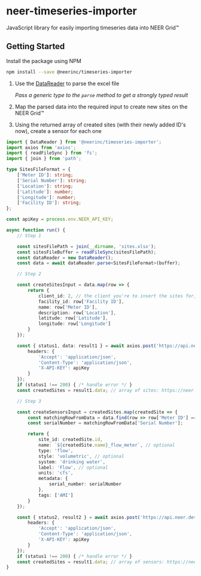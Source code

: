 # neer-timeseries-importer

JavaScript library for easily importing timeseries data into NEER Grid™

## Getting Started

Install the package using NPM
```sh
npm install --save @neerinc/timeseries-importer
```

1. Use the [DataReader](./src/utilities/DataReader) to parse the excel file
   
   _Pass a generic type to the `parse` method to get a strongly typed result_

2. Map the parsed data into the required input to create new sites on the NEER Grid™
3. Using the returned array of created sites (with their newly added ID's now), create a sensor for each one
```ts
import { DataReader } from '@neerinc/timeseries-importer';
import axios from 'axios';
import { readFileSync } from 'fs';
import { join } from 'path';

type SitesFileFormat = {
    ['Meter ID']: string;
    ['Serial Number']: string;
    ['Location']: string;
    ['Latitude']: number;
    ['Longitude']: number;
    ['Facility ID']: string;
};

const apiKey = process.env.NEER_API_KEY;

async function run() {
    // Step 1

    const sitesFilePath = join(__dirname, 'sites.xlsx');
    const sitesFileBuffer = readFileSync(sitesFilePath);
    const dataReader = new DataReader();
    const data = await dataReader.parse<SitesFileFormat>(buffer);

    // Step 2

    const createSitesInput = data.map(row => {
        return {
            client_id: 2, // the client you're to insert the sites for, see https://neer.stoplight.io/docs/neer-developers/b3A6MzUyNzU1MjM-get-clients
            facility_id: row['Facility ID'],
            name: row['Meter ID'],
            description: row['Location'],
            latitude: row['Latitude'],
            longitude: row['Longitude']
        }
    });

    const { status1, data: result1 } = await axios.post('https://api.neer.dev/sites', createSitesInput, {
        headers: {
            'Accept': 'application/json',
            'Content-Type': 'application/json',
            'X-API-KEY': apiKey
        }
    });
    if (status1 !== 200) { /* handle error */ }
    const createdSites = result1.data; // array of sites: https://neer.stoplight.io/docs/neer-developers/c2NoOjM1Mjg0MzE5-site

    // Step 3

    const createSensorsInput = createdSites.map(createdSite => {
        const matchingRowFromData = data.find(row => row['Meter ID'] === createdSite.name);
        const serialNumber = matchingRowFromData['Serial Number'];

        return {
            site_id: createdSite.id,
            name: `${createdSite.name}_flow_meter`, // optional
            type: 'flow',
            style: 'volumetric', // optional
            system: 'drinking water',
            label: 'Flow', // optional
            units: 'cfs',
            metadata: {
                serial_number: serialNumber
            },
            tags: ['AMI']
        }
    });

    const { status2, result2 } = await axios.post('https://api.neer.dev/sensors', createSensorsInput, {
        headers: {
            'Accept': 'application/json',
            'Content-Type': 'application/json',
            'X-API-KEY': apiKey
        }
    });
    if (status1 !== 200) { /* handle error */ }
    const createdSites = result1.data; // array of sensors: https://neer.stoplight.io/docs/neer-developers/c2NoOjM1Mjk5Njg1-sensor
}


